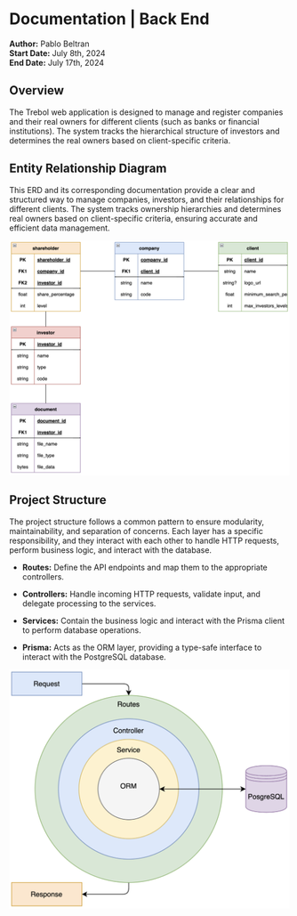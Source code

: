 
# Documentation | Back End

**Author:** Pablo Beltran <br>
**Start Date:** July 8th, 2024 <br>
**End Date:** July 17th, 2024 <br>

## Overview

The Trebol web application is designed to manage and register companies and their real owners for different clients (such as banks or financial institutions). The system tracks the hierarchical structure of investors and determines the real owners based on client-specific criteria.

## Entity Relationship Diagram

This ERD and its corresponding documentation provide a clear and structured way to manage companies, investors, and their relationships for different clients. The system tracks ownership hierarchies and determines real owners based on client-specific criteria, ensuring accurate and efficient data management.

![Entity Relationship Diagram](./.documents/exports/erd.png)

## Project Structure

The project structure follows a common pattern to ensure modularity, maintainability, and separation of concerns. Each layer has a specific responsibility, and they interact with each other to handle HTTP requests, perform business logic, and interact with the database.

- **Routes:** Define the API endpoints and map them to the appropriate controllers.

- **Controllers:** Handle incoming HTTP requests, validate input, and delegate processing to the services.

- **Services:** Contain the business logic and interact with the Prisma client to perform database operations.

- **Prisma:** Acts as the ORM layer, providing a type-safe interface to interact with the PostgreSQL database.

![Project Structure](./.documents/exports/structure.png)